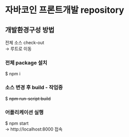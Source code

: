 # 자바코인 프론트개발 repository

## 개발환경구성 방법
전체 소스 check-out<br>
-> 루트로 이동

### 전체 package 설치
$ npm i

### 소스 변경 후 build - 작업중 
$ ~~npm run-script build~~

### 어플리케이션 실행
$ npm start<br>
-> http://localhost:8000 접속
